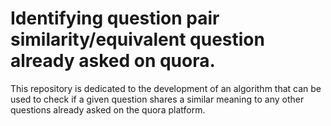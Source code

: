 # Identifying question pair similarity/equivalent question already asked on quora.

This repository is dedicated to the development of an algorithm that can be used to check if a given question shares a similar meaning to any other questions already asked on the quora platform.

